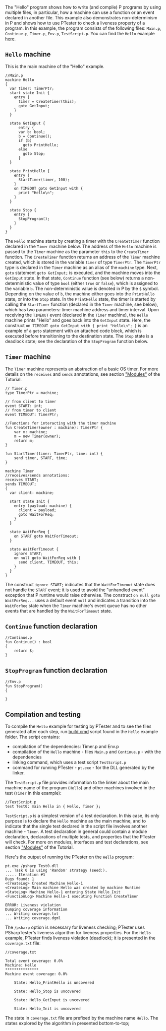 The "Hello" program shows how to write (and compile) P programs by using multiple files, in particular, how a machine can use a function or an event declared in another file. This example also demonstrates non-determinism in P and shows how to use PTester to check a liveness property of a program.
In this example, the program consists of the following files: `Main.p`, `Continue.p`, `Timer.p`, `Env.p`, `TestScript.p`.
You can find the `Hello` example [here](https://github.com/p-org/P/tree/master/Tutorial/Hello).

## `Hello` machine

This is the main machine of the "Hello" example. 
```
//Main.p
machine Hello
{
  var timer: TimerPtr;
  start state Init {  
    entry { 	
      timer = CreateTimer(this);
      goto GetInput; 
    } 
  }

  state GetInput {
	  entry {
      var b: bool;
      b = Continue();
      if (b) 
        goto PrintHello;
      else
        goto Stop;
	  }
  }

  state PrintHello {
    entry {
      StartTimer(timer, 100);
    }
    on TIMEOUT goto GetInput with {
      print "Hello\n";      
    }
  }

  state Stop { 
    entry {
      StopProgram();
    }
  }
}
```
The `Hello` machine starts by creating a timer with the `CreatetTimer` function declared in the `Timer` machine below. The address of the `Hello` machine is passed to the `Timer` machine as the parameter `this` to the `CreateTimer` function. The `CreateTimer` function returns an address of the `Timer` machine created, which is stored in the variable `timer` of type `TimerPtr`. The `TimerPtr` type is declared in the `Timer` machine as an alias of the `machine` type. Next, `goto` statement `goto GetInput;` is executed, and the machine moves into the `GetInput` state. In that state, `Continue` function (see below) returns a non-deterministic value of type `bool` (either `true` or `false`), which is assigned to the variable `b`. The non-deterministic value is denoted in P by the `$` symbol. Depending on the value of `b`, the machine either goes into the `PrintHello` state, or into the `Stop` state.  In the `PrintHello` state, the timer is started by calling the `StartTimer` function (declared in the `Timer` machine, see below), which has two parameters: timer machine address and timer interval. Upon receiving the `TIMEOUT` event (declared in the `Timer` machine), the `Hello` machine prints "Hello" and goes back into the `GetInput` state. Here, the construct `on TIMEOUT goto GetInput with { print "Hello\n"; }` is an example of a `goto` statement with an attached code block, which is executed before transitioning to the destination state.
The `Stop` state is a deadlock state; see the declaration of the `StopProgram` function below.

## `Timer` machine

The `Timer` machine represents an abstraction of a basic OS timer. For more details on the `receives` and `sends` annotations, see section ["Modules"](https://github.com/p-org/P/wiki/Modules) of the Tutorial.

```
// Timer.p
type TimerPtr = machine;

// from client to timer
event START: int;
// from timer to client
event TIMEOUT: TimerPtr;

//Functions for interacting with the timer machine
fun CreateTimer(owner : machine): TimerPtr {
	var m: machine;
	m = new Timer(owner);
	return m;
}

fun StartTimer(timer: TimerPtr, time: int) {
	send timer, START, time;
}

machine Timer
//receives/sends annotations:
receives START;
sends TIMEOUT;
{
  var client: machine;

  start state Init {
    entry (payload: machine) {
      client = payload;
      goto WaitForReq;
    }
  }

  state WaitForReq {
    on START goto WaitForTimeout;
  }

  state WaitForTimeout {
    ignore START;
    on null goto WaitForReq with { 
	  send client, TIMEOUT, this; 
	}
  }
}
```
The construct `ignore START;` indicates that the `WaitForTimeout` state does not handle the `START` event; it is used to avoid the "unhandled event" exception that P runtime would raise otherwise.
The construct `on null goto WaitForReq...` uses a default event `null` and indicates a transition into the `WaitForReq` state when the `Timer` machine's event queue has no other events that are handled by the `WaitForTimeout` state. 


## `Continue` function declaration
```
//Continue.p
fun Continue() : bool
{ 
    return $;
}
```
## `StopProgram` function declaration 
```
//Env.p
fun StopProgram()
{
    
}
```

## Compilation and testing
To compile the `Hello` example for testing by PTester and to see the files generated after each step, run [build.cmd](https://github.com/p-org/P/blob/master/Tutorial/Hello/build.cmd) script found in the `Hello` example folder.
The script contains:
* compilation of the dependencies: Timer.p and Env.p
* compilation of the `Hello` machine - files `Main.p` and `Continue.p` - with the dependencies
* linking command, which uses a test script `TestScript.p`
* command for running PTester - `pt.exe` - for the DLL generated by the linker.

The `TestScript.p` file provides information to the linker about the main machine name of the program (`Hello`) and other machines involved in the test (`Timer` in this example):
```
//TestScript.p
test Test0: main Hello in { Hello, Timer };
```
`TestScript.p` is a simplest version of a test declaration. In this case, its only purpose is to declare the `Hello` machine as the main machine, and to indicate that the single test declared in the script file involves another machine - `Timer`. A test declaration in general could contain a module declaration, declarations of multiple tests, and properties that the PTester will check. For more on modules, interfaces and test declarations, see section ["Modules"](https://github.com/p-org/P/wiki/Modules) of the Tutorial.

Here's the output of running the PTester on the `Hello` program:
```
pt.exe /psharp Test0.dll
... Task 0 is using 'Random' strategy (seed:).
..... Iteration #1
Bugs found: 1
<CreateLog> Created Machine Hello-1
<CreateLog> Main machine Hello was created by machine Runtime
<StateLog> Machine Hello-1 entering State Hello_Init
<FunctionLog> Machine Hello-1 executing Function CreateTimer

ERROR: Liveness violation
Dumping coverage information
... Writing coverage.txt
... Writing coverage.dgml
```
The `/psharp` option is necessary for liveness checking; PTester uses PSharpTester's liveness algorithm for liveness properties. For the `Hello` example, PTester finds liveness violation (deadlock); it is presented in the `coverage.txt` file:
```
//coverage.txt

Total event coverage: 0.0%
Machine: Hello
***************
Machine event coverage: 0.0%

	State: Hello_PrintHello is uncovered

	State: Hello_Stop is uncovered

	State: Hello_GetInput is uncovered

	State: Hello_Init is uncovered
```
The state in `coverage.txt` file are prefixed by the machine name `Hello`. The states explored by the algorithm in presented bottom-to-top; 